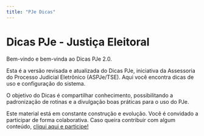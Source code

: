 ```yaml
---
title: "PJe Dicas"
---
```


# Dicas PJe - Justiça Eleitoral

Bem-vindo e bem-vinda ao Dicas PJe 2.0.

Esta é a versão revisada e atualizada do Dicas PJe, iniciativa da Assessoria do Processo Judicial Eletrônico (ASPJe/TSE). Aqui você encontra dicas de uso e configuração do sistema.

O objetivo do Dicas é compartilhar conhecimento, possibilitando a padronização de rotinas e a divulgação boas práticas para o uso do PJe.

Este material está em constante construção e evolução. Você é convidado a participar de forma colaborativa. Caso queira contribuir com algum conteúdo, [cliqui aqui e participe!](https://docs.google.com/forms/d/e/1FAIpQLSfxRFWQlGyeRiFW4ZKZQDvc8ofZc44nqFrsyn5m4ll3oR9ffw/viewform?embedded=true)

